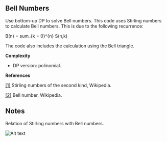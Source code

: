 ﻿## Bell Numbers

Use bottom-up DP to solve Bell numbers. This code uses Stirling numbers to calculate Bell numbers.
This is due to the following recurrence:

B(n) = sum_{k = 0}^{n} S(n,k)

The code also includes the calculation using the Bell triangle.

__Complexity__
* DP version: polinomial.

__References__

[[1]](https://en.wikipedia.org/wiki/Stirling_numbers_of_the_second_kind) Stirling numbers of the second kind, Wikipedia.

[[2]](https://en.wikipedia.org/wiki/Bell_number) Bell number, Wikipedia.

## Notes

Relation of Stirling numbers with Bell numbers.

![Alt text](/BellNumbers/stirling_bell.png?raw=true "Relationship between Bell number and Stirling numbers")

